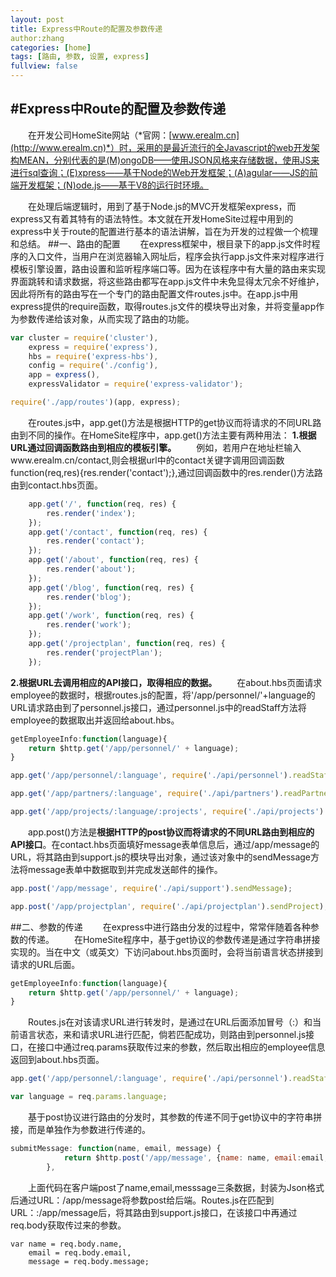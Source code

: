 ```yaml
---
layout: post
title: Express中Route的配置及参数传递
author:zhang
categories: [home]
tags: [路由, 参数, 设置, express]
fullview: false
---
```


#Express中Route的配置及参数传递
------
　　在开发公司HomeSite网站（*官网：[www.erealm.cn](http://www.erealm.cn)*）时，采用的是最近流行的全Javascript的web开发架构MEAN，分别代表的是(M)ongoDB——使用JSON风格来存储数据，使用JS来进行sql查询；(E)xpress——基于Node的Web开发框架；(A)agular——JS的前端开发框架；(N)ode.js——基于V8的运行时环境。
    
　　在处理后端逻辑时，用到了基于Node.js的MVC开发框架express，而express又有着其特有的语法特性。本文就在开发HomeSite过程中用到的express中关于route的配置进行基本的语法讲解，旨在为开发的过程做一个梳理和总结。
##一、路由的配置
　　在express框架中，根目录下的app.js文件时程序的入口文件，当用户在浏览器输入网址后，程序会执行app.js文件来对程序进行模板引擎设置，路由设置和监听程序端口等。因为在该程序中有大量的路由来实现界面跳转和请求数据，将这些路由都写在app.js文件中未免显得太冗余不好维护，因此将所有的路由写在一个专门的路由配置文件routes.js中。在app.js中用express提供的require函数，取得routes.js文件的模块导出对象，并将变量app作为参数传递给该对象，从而实现了路由的功能。
```javascript
var cluster = require('cluster'),
    express = require('express'),
    hbs = require('express-hbs'),
    config = require('./config'),
    app = express(),
    expressValidator = require('express-validator');

require('./app/routes')(app, express);
```
　　在routes.js中，app.get()方法是根据HTTP的get协议而将请求的不同URL路由到不同的操作。在HomeSite程序中，app.get()方法主要有两种用法：
**1.根据URL通过回调函数路由到相应的模板引擎。**
　　例如，若用户在地址栏输入www.erealm.cn/contact,则会根据url中的contact关键字调用回调函数function(req,res){res.render('contact');},通过回调函数中的res.render()方法路由到contact.hbs页面。
```javascript
    app.get('/', function(req, res) {
        res.render('index');
    });
    app.get('/contact', function(req, res) {
        res.render('contact');
    });
    app.get('/about', function(req, res) {
        res.render('about');
    });
    app.get('/blog', function(req, res) {
        res.render('blog');
    });
    app.get('/work', function(req, res) {
        res.render('work');
    });
    app.get('/projectplan', function(req, res) {
        res.render('projectPlan');
    });
```
**2.根据URL去调用相应的API接口，取得相应的数据。**
　　在about.hbs页面请求employee的数据时，根据routes.js的配置，将'/app/personnel/'+language的URL请求路由到了personnel.js接口，通过personnel.js中的readStaff方法将employee的数据取出并返回给about.hbs。
```javascript
getEmployeeInfo:function(language){
    return $http.get('/app/personnel/' + language);
}
```
```javascript
app.get('/app/personnel/:language', require('./api/personnel').readStaff);

app.get('/app/partners/:language', require('./api/partners').readPartner);

app.get('/app/projects/:language/:projects', require('./api/projects').readProjects);
```
　　app.post()方法是**根据HTTP的post协议而将请求的不同URL路由到相应的API接口**。在contact.hbs页面填好message表单信息后，通过/app/message的URL，将其路由到support.js的模块导出对象，通过该对象中的sendMessage方法将message表单中数据取到并完成发送邮件的操作。
```javascript
app.post('/app/message', require('./api/support').sendMessage);

app.post('/app/projectplan', require('./api/projectplan').sendProject);
```
##二、参数的传递
　　在express中进行路由分发的过程中，常常伴随着各种参数的传递。
　　在HomeSite程序中，基于get协议的参数传递是通过字符串拼接实现的。当在中文（或英文）下访问about.hbs页面时，会将当前语言状态拼接到请求的URL后面。
```javascript
getEmployeeInfo:function(language){
    return $http.get('/app/personnel/' + language);
}
```
 　　Routes.js在对该请求URL进行转发时，是通过在URL后面添加冒号（:）和当前语言状态，来和请求URL进行匹配，倘若匹配成功，则路由到personnel.js接口，在接口中通过req.params获取传过来的参数，然后取出相应的employee信息返回到about.hbs页面。
```javascript
app.get('/app/personnel/:language', require('./api/personnel').readStaff);
```
```javascript
var language = req.params.language;
```
　　基于post协议进行路由的分发时，其参数的传递不同于get协议中的字符串拼接，而是单独作为参数进行传递的。
```javascript
submitMessage: function(name, email, message) {
            return $http.post('/app/message', {name: name, email:email, message: message});
        },
```
　　上面代码在客户端post了name,email,messsage三条数据，封装为Json格式后通过URL：/app/message将参数post给后端。Routes.js在匹配到URL：:/app/message后，将其路由到support.js接口，在该接口中再通过req.body获取传过来的参数。
```jacascript
var name = req.body.name,
    email = req.body.email,
    message = req.body.message;
```

